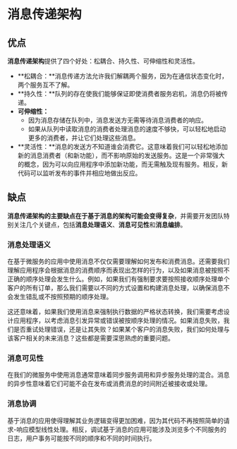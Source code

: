 # 消息传递架构

## 优点

**消息传递架构**提供了四个好处：松耦合、持久性、可伸缩性和灵活性。

* **松耦合：**消息传递方法允许我们解耦两个服务，因为在通信状态变化时，两个服务互不了解。
* **持久性：**队列的存在使我们能够保证即使消费者服务宕机，消息仍将被传递。
* **可伸缩性：**
  * 因为消息存储在队列中，消息发送方无需等待消息消费者的响应。
  * 如果从队列中读取消息的消费者处理消息的速度不够快，可以轻松地启动更多的消费者，并让它们处理这些消息。
* **灵活性：**消息的发送方不知道谁会消费它。这意味着我们可以轻松地添加新的消息消费者（和新功能），而不影响原始的发送服务。这是一个非常强大的概念，因为可以向应用程序中添加新功能，而无需触及现有服务。相反，新代码可以监听发布的事件并相应地做出反应。

## 缺点

**消息传递架构的主要缺点在于基于消息的架构可能会变得复杂**，并需要开发团队特别关注几个关键点，包括**消息处理语义**、**消息可见性**和**消息编排**。

### **消息处理语义**

在基于微服务的应用中使用消息不仅仅需要理解如何发布和消费消息。还需要我们理解应用程序会根据消息的消费顺序而表现出怎样的行为，以及如果消息被按照不正确的顺序处理会发生什么。例如，如果我们有强制要求要按照接收顺序处理单个客户的所有订单，那么我们需要以不同的方式设置和构建消息处理，以确保消息不会发生错乱或不按照预期的顺序处理。

这还意味着，如果我们使用消息来强制执行数据的严格状态转换，我们需要考虑设计应用程序，以考虑消息引发异常或错误被按顺序处理的情况。如果消息失败，我们是否重试处理错误，还是让其失败？如果某个客户的消息失败，我们如何处理与该客户相关的未来消息？这些都是需要深思熟虑的重要问题。

### **消息可见性**

在我们的微服务中使用消息通常意味着同步服务调用和异步服务处理的混合。消息的异步性意味着它们可能不会在发布或消费消息的时间附近被接收或处理。

### **消息协调**

基于消息的应用使得理解其业务逻辑变得更加困难，因为其代码不再按照简单的请求-响应模型线性处理。相反，调试基于消息的应用可能涉及浏览多个不同服务的日志，用户事务可能按不同的顺序和不同的时间执行。
